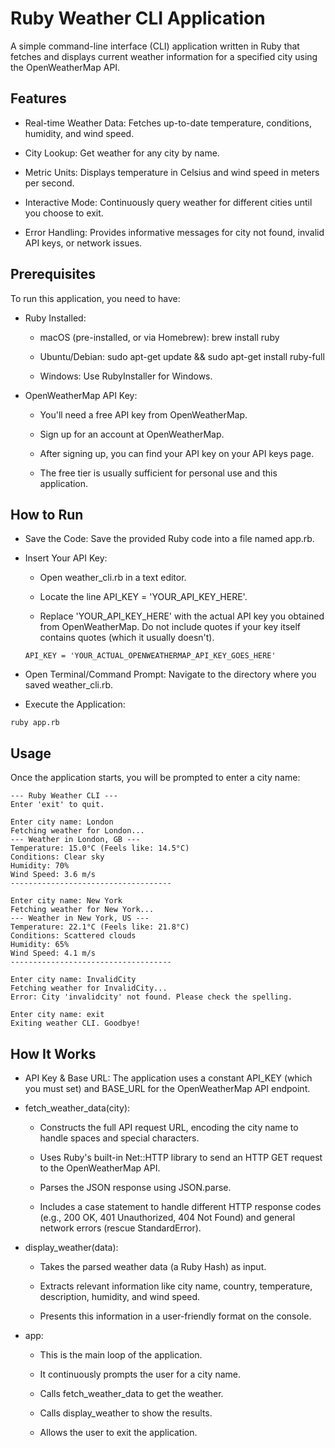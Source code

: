 # Ruby Weather CLI Application
A simple command-line interface (CLI) application written in Ruby that fetches and displays current weather information for a specified city using the OpenWeatherMap API.

## Features
- Real-time Weather Data: Fetches up-to-date temperature, conditions, humidity, and wind speed.

- City Lookup: Get weather for any city by name.

- Metric Units: Displays temperature in Celsius and wind speed in meters per second.

- Interactive Mode: Continuously query weather for different cities until you choose to exit.

- Error Handling: Provides informative messages for city not found, invalid API keys, or network issues.

## Prerequisites
To run this application, you need to have:

- Ruby Installed:

  - macOS (pre-installed, or via Homebrew): brew install ruby

  - Ubuntu/Debian: sudo apt-get update && sudo apt-get install ruby-full

  - Windows: Use RubyInstaller for Windows.

- OpenWeatherMap API Key:

  - You'll need a free API key from OpenWeatherMap.

  - Sign up for an account at OpenWeatherMap.

  - After signing up, you can find your API key on your API keys page.

  - The free tier is usually sufficient for personal use and this application.


## How to Run
- Save the Code: Save the provided Ruby code into a file named app.rb.

- Insert Your API Key:

  - Open weather_cli.rb in a text editor.

  - Locate the line API_KEY = 'YOUR_API_KEY_HERE'.

  - Replace 'YOUR_API_KEY_HERE' with the actual API key you obtained from OpenWeatherMap. Do not include quotes if your key itself contains quotes (which it usually doesn't).

  ```text
  API_KEY = 'YOUR_ACTUAL_OPENWEATHERMAP_API_KEY_GOES_HERE'
  ```

- Open Terminal/Command Prompt: Navigate to the directory where you saved weather_cli.rb.

- Execute the Application:  

```text
ruby app.rb
```

## Usage
Once the application starts, you will be prompted to enter a city name:

```text
--- Ruby Weather CLI ---
Enter 'exit' to quit.

Enter city name: London
Fetching weather for London...
--- Weather in London, GB ---
Temperature: 15.0°C (Feels like: 14.5°C)
Conditions: Clear sky
Humidity: 70%
Wind Speed: 3.6 m/s
------------------------------------

Enter city name: New York
Fetching weather for New York...
--- Weather in New York, US ---
Temperature: 22.1°C (Feels like: 21.8°C)
Conditions: Scattered clouds
Humidity: 65%
Wind Speed: 4.1 m/s
------------------------------------

Enter city name: InvalidCity
Fetching weather for InvalidCity...
Error: City 'invalidcity' not found. Please check the spelling.

Enter city name: exit
Exiting weather CLI. Goodbye!
```


## How It Works
- API Key & Base URL: The application uses a constant API_KEY (which you must set) and BASE_URL for the OpenWeatherMap API endpoint.

- fetch_weather_data(city):

  - Constructs the full API request URL, encoding the city name to handle spaces and special characters.

  - Uses Ruby's built-in Net::HTTP library to send an HTTP GET request to the OpenWeatherMap API.

  - Parses the JSON response using JSON.parse.

  - Includes a case statement to handle different HTTP response codes (e.g., 200 OK, 401 Unauthorized, 404 Not Found) and general network errors (rescue StandardError).

- display_weather(data):

  - Takes the parsed weather data (a Ruby Hash) as input.

  - Extracts relevant information like city name, country, temperature, description, humidity, and wind speed.

  - Presents this information in a user-friendly format on the console.

- app:

  - This is the main loop of the application.

  - It continuously prompts the user for a city name.

  - Calls fetch_weather_data to get the weather.

  - Calls display_weather to show the results.

  - Allows the user to exit the application.